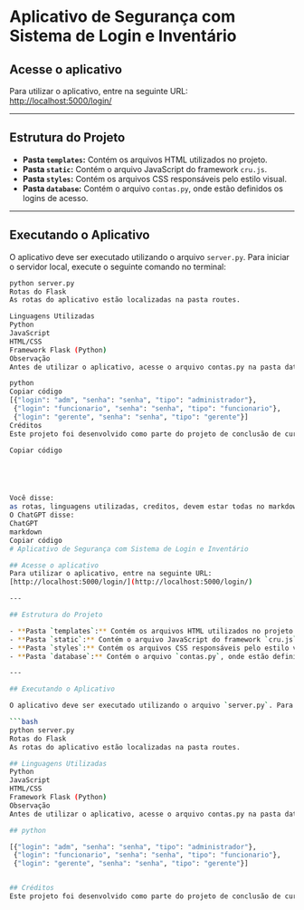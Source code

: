 # Aplicativo de Segurança com Sistema de Login e Inventário

## Acesse o aplicativo
Para utilizar o aplicativo, entre na seguinte URL:  
[http://localhost:5000/login/](http://localhost:5000/login/)

---

## Estrutura do Projeto

- **Pasta `templates`:** Contém os arquivos HTML utilizados no projeto.
- **Pasta `static`:** Contém o arquivo JavaScript do framework `cru.js`.
- **Pasta `styles`:** Contém os arquivos CSS responsáveis pelo estilo visual.
- **Pasta `database`:** Contém o arquivo `contas.py`, onde estão definidos os logins de acesso.

---

## Executando o Aplicativo

O aplicativo deve ser executado utilizando o arquivo `server.py`. Para iniciar o servidor local, execute o seguinte comando no terminal:

```bash
python server.py
Rotas do Flask
As rotas do aplicativo estão localizadas na pasta routes.

Linguagens Utilizadas
Python
JavaScript
HTML/CSS
Framework Flask (Python)
Observação
Antes de utilizar o aplicativo, acesse o arquivo contas.py na pasta database, onde estão definidos os logins de acesso:

python
Copiar código
[{"login": "adm", "senha": "senha", "tipo": "administrador"},
 {"login": "funcionario", "senha": "senha", "tipo": "funcionario"},
 {"login": "gerente", "senha": "senha", "tipo": "gerente"}]
Créditos
Este projeto foi desenvolvido como parte do projeto de conclusão de curso da Infinity School. Agradecimentos ao canal do YouTube Programador Python pelo suporte e tutoriais.

Copiar código





Você disse:
as rotas, linguagens utilizadas, creditos, devem estar todas no markdown, em godigo
O ChatGPT disse:
ChatGPT
markdown
Copiar código
# Aplicativo de Segurança com Sistema de Login e Inventário

## Acesse o aplicativo
Para utilizar o aplicativo, entre na seguinte URL:  
[http://localhost:5000/login/](http://localhost:5000/login/)

---

## Estrutura do Projeto

- **Pasta `templates`:** Contém os arquivos HTML utilizados no projeto.
- **Pasta `static`:** Contém o arquivo JavaScript do framework `cru.js`.
- **Pasta `styles`:** Contém os arquivos CSS responsáveis pelo estilo visual.
- **Pasta `database`:** Contém o arquivo `contas.py`, onde estão definidos os logins de acesso.

---

## Executando o Aplicativo

O aplicativo deve ser executado utilizando o arquivo `server.py`. Para iniciar o servidor local, execute o seguinte comando no terminal:

```bash
python server.py
Rotas do Flask
As rotas do aplicativo estão localizadas na pasta routes.

## Linguagens Utilizadas
Python
JavaScript
HTML/CSS
Framework Flask (Python)
Observação
Antes de utilizar o aplicativo, acesse o arquivo contas.py na pasta database, onde estão definidos os logins de acesso:

## python

[{"login": "adm", "senha": "senha", "tipo": "administrador"},
 {"login": "funcionario", "senha": "senha", "tipo": "funcionario"},
 {"login": "gerente", "senha": "senha", "tipo": "gerente"}]


## Créditos
Este projeto foi desenvolvido como parte do projeto de conclusão de curso da Infinity School. Agradecimentos ao canal do YouTube Programador Python pelo suporte e tutoriais.
